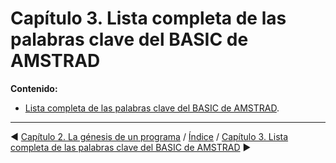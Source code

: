 # Capítulo 3. Lista completa de las palabras clave del BASIC de AMSTRAD

**Contenido:**

* [Lista completa de las palabras clave del BASIC de AMSTRAD](3.01.-Lista-completa-de-las-palabras-clave-del-BASIC-de-AMSTRAD).



***

&#9664; [Capítulo 2. La génesis de un programa](2.01.-La-génesis-de-un-programa)   /  [Índice](0.03.-Contenido)  /   [Capítulo 3. Lista completa de las palabras clave del BASIC de AMSTRAD](3.01.-Lista-completa-de-las-palabras-clave-del-BASIC-de-AMSTRAD) &#9654;